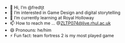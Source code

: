 - 👋 Hi, I’m @fredtjt
- 👀 I’m interested in Game Design and digital storytelling
- 🌱 I’m currently learning at Royal Holloway
- 📫 How to reach me ... @ZLTP074@live.rhul.ac.uk
- 😄 Pronouns: he/him
- ⚡ Fun fact: team fortress 2 is my most played game

